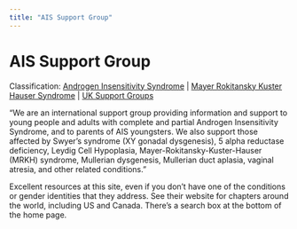 ```yaml
---
title: "AIS Support Group"
---
```


# AIS Support Group

Classification: [Androgen Insensitivity Syndrome][1] | [Mayer Rokitansky Kuster Hauser Syndrome][2] | [UK Support Groups][3]

“We are an international support group providing information and support to young people and adults with complete and partial Androgen Insensitivity Syndrome, and to parents of AIS youngsters. We also support those affected by Swyer’s syndrome (XY gonadal dysgenesis), 5 alpha reductase deficiency, Leydig Cell Hypoplasia, Mayer-Rokitansky-Kuster-Hauser (MRKH) syndrome, Mullerian dysgenesis, Mullerian duct aplasia, vaginal atresia, and other related conditions.”

Excellent resources at this site, even if you don’t have one of the conditions or gender identities that they address. See their website for chapters around the world, including US and Canada. There’s a search box at the bottom of the home page.


[1]: /taxonomy/term/10
[2]: /taxonomy/term/15
[3]: /support/uk

